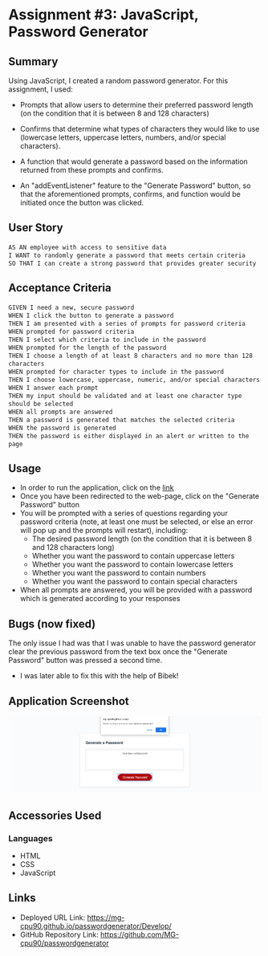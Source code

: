 # Assignment #3: JavaScript, Password Generator

## Summary

Using JavaScript, I created a random password generator. For this assignment, I used: 

* Prompts that allow users to determine their preferred password length (on the condition that it is between 8 and 128 characters)

* Confirms that determine what types of characters they would like to use (lowercase letters, uppercase letters, numbers, and/or special characters).

* A function that would generate a password based on the information returned from these prompts and confirms.

* An "addEventListener" feature to the "Generate Password" button, so that the aforementioned prompts, confirms, and function would be initiated once the button was clicked.

## User Story

```
AS AN employee with access to sensitive data
I WANT to randomly generate a password that meets certain criteria
SO THAT I can create a strong password that provides greater security
```

## Acceptance Criteria

```
GIVEN I need a new, secure password
WHEN I click the button to generate a password
THEN I am presented with a series of prompts for password criteria
WHEN prompted for password criteria
THEN I select which criteria to include in the password
WHEN prompted for the length of the password
THEN I choose a length of at least 8 characters and no more than 128 characters
WHEN prompted for character types to include in the password
THEN I choose lowercase, uppercase, numeric, and/or special characters
WHEN I answer each prompt
THEN my input should be validated and at least one character type should be selected
WHEN all prompts are answered
THEN a password is generated that matches the selected criteria
WHEN the password is generated
THEN the password is either displayed in an alert or written to the page
```

## Usage

* In order to run the application, click on the [link](https://mg-cpu90.github.io/passwordgenerator/Develop/)
* Once you have been redirected to the web-page, click on the "Generate Password" button
* You will be prompted with a series of questions regarding your password criteria (note, at least one must be selected, or else an error will pop up and the prompts will restart), including:
    * The desired password length (on the condition that it is between 8 and 128 characters long)
    * Whether you want the password to contain uppercase letters
    * Whether you want the password to contain lowercase letters
    * Whether you want the password to contain numbers
    * Whether you want the password to contain special characters
* When all prompts are answered, you will be provided with a password which is generated according to your responses

## Bugs (now fixed)

The only issue I had was that I was unable to have the password generator clear the previous password from the text box once the "Generate Password" button was pressed a second time. 

* I was later able to fix this with the help of Bibek!

## Application Screenshot

![alt text](./Assets/password_generator.png "Password Generator Screen Shot")

## Accessories Used
### Languages
* HTML
* CSS
* JavaScript

## Links

* Deployed URL Link: https://mg-cpu90.github.io/passwordgenerator/Develop/
* GitHub Repository Link: https://github.com/MG-cpu90/passwordgenerator